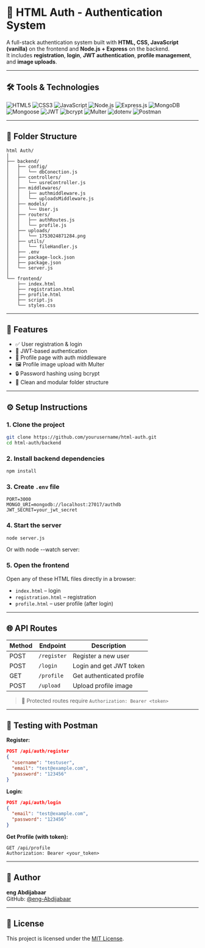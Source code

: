 # 🔐 HTML Auth - Authentication System

A full-stack authentication system built with **HTML, CSS, JavaScript (vanilla)** on the frontend and **Node.js + Express** on the backend.  
It includes **registration**, **login**, **JWT authentication**, **profile management**, and **image uploads**.

---

## 🛠️ Tools & Technologies

![HTML5](https://img.shields.io/badge/HTML5-E34F26?style=for-the-badge&logo=html5&logoColor=white)
![CSS3](https://img.shields.io/badge/CSS3-1572B6?style=for-the-badge&logo=css3&logoColor=white)
![JavaScript](https://img.shields.io/badge/JavaScript-F7DF1E?style=for-the-badge&logo=javascript&logoColor=black)
![Node.js](https://img.shields.io/badge/Node.js-339933?style=for-the-badge&logo=node.js&logoColor=white)
![Express.js](https://img.shields.io/badge/Express.js-000000?style=for-the-badge&logo=express&logoColor=white)
![MongoDB](https://img.shields.io/badge/MongoDB-47A248?style=for-the-badge&logo=mongodb&logoColor=white)
![Mongoose](https://img.shields.io/badge/Mongoose-880000?style=for-the-badge&logo=mongoose&logoColor=white)
![JWT](https://img.shields.io/badge/JWT-000000?style=for-the-badge&logo=jsonwebtokens&logoColor=white)
![bcrypt](https://img.shields.io/badge/bcrypt-004880?style=for-the-badge&logo=security&logoColor=white)
![Multer](https://img.shields.io/badge/Multer-1E90FF?style=for-the-badge&logo=upload&logoColor=white)
![dotenv](https://img.shields.io/badge/Dotenv-ECD53F?style=for-the-badge&logo=envato&logoColor=black)
![Postman](https://img.shields.io/badge/Postman-FF6C37?style=for-the-badge&logo=postman&logoColor=white)

---

## 📁 Folder Structure

```
html Auth/
│
├── backend/
│   ├── config/
│   │   └── dbConection.js
│   ├── controllers/
│   │   └── usreController.js
│   ├── middlewares/
│   │   ├── authmiddleware.js
│   │   └── uploadsMiddleware.js
│   ├── models/
│   │   └── User.js
│   ├── routers/
│   │   ├── authRoutes.js
│   │   └── profile.js
│   ├── uploads/
│   │   └── 1753024871284.png
│   ├── utils/
│   │   └── fileHandler.js
│   ├── .env
│   ├── package-lock.json
│   ├── package.json
│   └── server.js
│
└── frontend/
    ├── index.html
    ├── registration.html
    ├── profile.html
    ├── script.js
    └── styles.css
```

---

## 🚀 Features

- ✅ User registration & login
- 🔐 JWT-based authentication
- 👤 Profile page with auth middleware
- 🖼️ Profile image upload with Multer
- 🔒 Password hashing using bcrypt
- 📂 Clean and modular folder structure

---

## ⚙️ Setup Instructions

### 1. Clone the project
```bash
git clone https://github.com/yourusername/html-auth.git
cd html-auth/backend
```

### 2. Install backend dependencies
```bash
npm install
```

### 3. Create `.env` file
```env
PORT=3000
MONGO_URI=mongodb://localhost:27017/authdb
JWT_SECRET=your_jwt_secret
```

### 4. Start the server
```bash
node server.js
```
Or with node --watch server:


### 5. Open the frontend
Open any of these HTML files directly in a browser:
- `index.html` – login
- `registration.html` – registration
- `profile.html` – user profile (after login)

---

## 🌐 API Routes

| Method | Endpoint        | Description              |
|--------|-----------------|--------------------------|
| POST   | `/register`     | Register a new user      |
| POST   | `/login`        | Login and get JWT token  |
| GET    | `/profile`      | Get authenticated profile|
| POST   | `/upload`       | Upload profile image     |

> 🔐 Protected routes require `Authorization: Bearer <token>`

---

## 🧪 Testing with Postman

**Register:**
```json
POST /api/auth/register
{
  "username": "testuser",
  "email": "test@example.com",
  "password": "123456"
}
```

**Login:**
```json
POST /api/auth/login
{
  "email": "test@example.com",
  "password": "123456"
}
```

**Get Profile (with token):**
```http
GET /api/profile
Authorization: Bearer <your_token>
```

---

## 🧑 Author

**eng Abdijabaar**  
GitHub: [@eng-Abdijabaar](https://github.com/eng-Abdijabaar)

---

## 📄 License

This project is licensed under the [MIT License](LICENSE).
